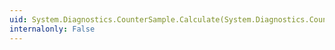 ```yaml
---
uid: System.Diagnostics.CounterSample.Calculate(System.Diagnostics.CounterSample,System.Diagnostics.CounterSample)
internalonly: False
---
```

